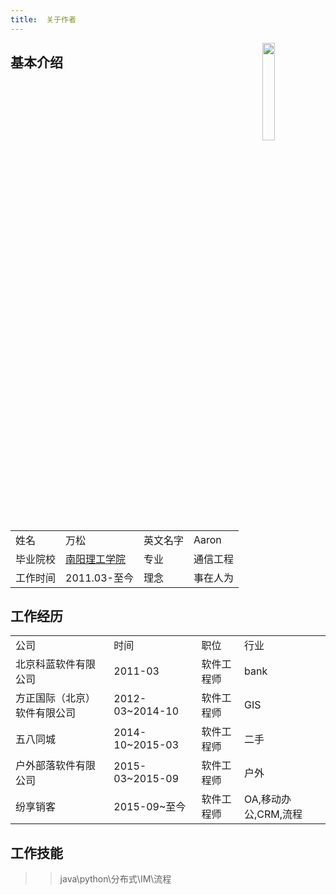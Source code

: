 ```yaml
---
title:  关于作者
---
```


<img src="/images/head/photo2.jpeg" width="20%" align="right">


## 基本介绍

|||||
|:--------|:--------|:------------|:------|
|姓名|万松|英文名字|Aaron|
|毕业院校   |[南阳理工学院](https://www.nyist.edu.cn)|专业|通信工程|
|工作时间|2011.03-至今|理念|事在人为|


## 工作经历


|||||
|:----|:----|:----|:----|
|公司|时间|职位|行业|
|北京科蓝软件有限公司|2011-03|软件工程师|bank|
|方正国际（北京）软件有限公司|2012-03~2014-10|软件工程师|GIS|
|五八同城|2014-10~2015-03|软件工程师|二手|
|户外部落软件有限公司|2015-03~2015-09|软件工程师|户外|
|纷享销客|2015-09~至今|软件工程师|OA,移动办公,CRM,流程|

## 工作技能

>> java\python\分布式\IM\流程



